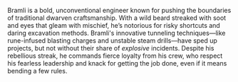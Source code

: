 Bramli is a bold, unconventional engineer known for pushing the boundaries of traditional dwarven craftsmanship. With a wild beard streaked with soot and eyes that gleam with mischief, he’s notorious for risky shortcuts and daring excavation methods. Bramli's innovative tunneling techniques—like rune-infused blasting charges and unstable steam drills—have sped up projects, but not without their share of _explosive_ incidents. Despite his rebellious streak, he commands fierce loyalty from his crew, who respect his fearless leadership and knack for getting the job done, even if it means bending a few rules.